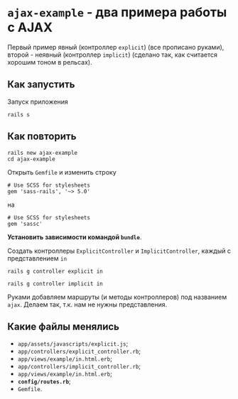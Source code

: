 # `ajax-example` - два примера работы с AJAX

Первый пример явный (контроллер `explicit`) (все прописано руками),
второй - неявный (контроллер `implicit`) (сделано так, как считается хорошим тоном в рельсах).

## Как запустить

Запуск приложения

```shell
rails s
```

## Как повторить

```shell
rails new ajax-example
cd ajax-example
```

Открыть `Gemfile` и изменить строку

```text
# Use SCSS for stylesheets
gem 'sass-rails', '~> 5.0'
```

на

```text
# Use SCSS for stylesheets
gem 'sassc'
```

**Установить зависимости командой `bundle`**.

Создать контроллеры `ExplicitController` и `ImplicitController`, каждый с представлением
`in`

```shell
rails g controller explicit in
```

```shell
rails g controller implicit in
```

Руками добавляем маршруты (и методы контроллеров) под названием `ajax`.
Делаем так, т.к. нам не нужны представления.

## Какие файлы менялись

* `app/assets/javascripts/explicit.js`;
* `app/controllers/explicit_controller.rb`;
* `app/views/example/in.html.erb`;
* `app/controllers/implicit_controller.rb`;
* `app/views/example/in.html.erb`;
* **`config/routes.rb`**;
* `Gemfile`.
